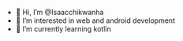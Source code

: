- 👋 Hi, I’m @Isaacchikwanha
- 👀 I’m interested in web and android development
- 🌱 I’m currently learning kotlin

<!---
Isaacchikwanha/Isaacchikwanha is a ✨ special ✨ repository because its `README.md` (this file) appears on your GitHub profile.
You can click the Preview link to take a look at your changes.
--->
